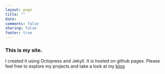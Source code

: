 ```yaml
---
layout: page
title: ""
date: 
comments: false
sharing: false
footer: true
---
```


### This is my site.

I created it using Octopress and Jekyll.  It is hosted on github pages.  Please feel free to explore my projects and take a look at my [blog](http://cgack.com/blog)
